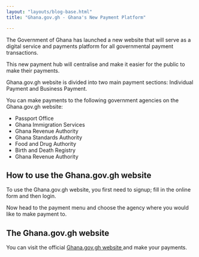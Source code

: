 ```yaml
---
layout: "layouts/blog-base.html"
title: "Ghana.gov.gh - Ghana's New Payment Platform"

---
```

  <p>The Government of Ghana has launched a new website that 
       will serve as a digital service and payments platform for 
       all governmental payment transactions.</p>
      <p>This new payment hub will centralise and make it easier for the 
       public to make their payments.</p>
      <p>Ghana.gov.gh website is divided into two main payment sections: Individual Payment and Business Payment.</p>
      <p>You can make payments to the following government agencies on the Ghana.gov.gh website:</p>
      <ul>
       <li>Passport Office</li>
       <li>Ghana Immigration Services</li>
       <li>Ghana Revenue Authority</li>
       <li>Ghana Standards Authority</li>
       <li>Food and Drug Authority</li>
       <li>Birth and Death Registry</li>
       <li>Ghana Revenue Authority</li>
      </ul>

  <h2>How to use the Ghana.gov.gh website</h2>
      <p>To use the Ghana.gov.gh website, you first need to signup; fill in the online form and then login.</p>
      <p>Now head to the payment menu and choose the agency where you would like to make payment to.</p>

  <h2>The Ghana.gov.gh website</h2>
      <p>You can visit the official <a href="https://ghana.gov.gh" target="_blank" rel="noopener">Ghana.gov.gh 
      website </a> and make your payments.</p>
